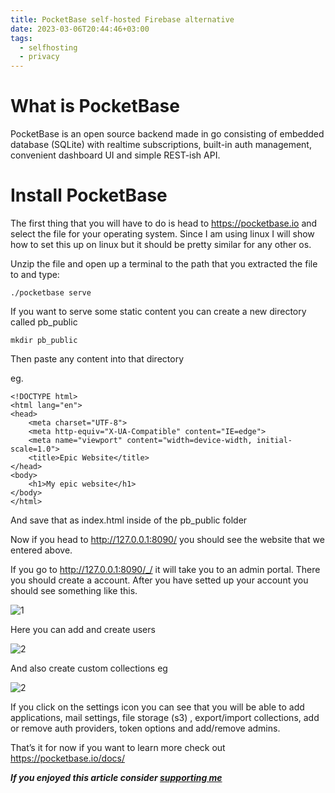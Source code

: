 ```yaml
---
title: PocketBase self-hosted Firebase alternative
date: 2023-03-06T20:44:46+03:00
tags:
  - selfhosting
  - privacy
---
```

# What is PocketBase
PocketBase is an open source backend made in go consisting of embedded database (SQLite) with realtime subscriptions, built-in auth management, convenient dashboard UI and simple REST-ish API.

# Install PocketBase
The first thing that you will have to do is head to https://pocketbase.io and select the file for your operating system. Since I am using linux I will show how to set this up on linux but it should be pretty similar for any other os.

Unzip the file and open up a terminal to the path that you extracted the file to and type:

`./pocketbase serve`

If you want to serve some static content you can create a new directory called pb_public

`mkdir pb_public`

Then paste any content into that directory

eg.

```
<!DOCTYPE html>
<html lang="en">
<head>
    <meta charset="UTF-8">
    <meta http-equiv="X-UA-Compatible" content="IE=edge">
    <meta name="viewport" content="width=device-width, initial-scale=1.0">
    <title>Epic Website</title>
</head>
<body>
    <h1>My epic website</h1>
</body>
</html>
```

And save that as index.html inside of the pb_public folder

Now if you head to http://127.0.0.1:8090/ you should see the website that we entered above.

If you go to http://127.0.0.1:8090/_/ it will take you to an admin portal. There you should create a account. After you have setted up your account you should see something like this.

![1](../assets/pocketbase.webp)

Here you can add and create users


![2](../assets/pocketbase2.webp)

And also create custom collections eg

![2](../assets/pocketbase3.webp)

If you click on the settings icon you can see that you will be able to add applications, mail settings, file storage (s3) , export/import collections, add or remove auth providers, token options and add/remove admins.

That’s it for now if you want to learn more check out https://pocketbase.io/docs/

***If you enjoyed this article consider [supporting me](../../donate)***



